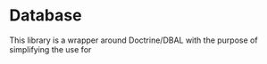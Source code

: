 # Database
This library is a wrapper around Doctrine/DBAL with the purpose of simplifying the use for  